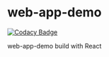 # web-app-demo

[![Codacy Badge](https://api.codacy.com/project/badge/Grade/2e980458abb74444a43e242c7019fd89)](https://www.codacy.com/app/h417652303/web-app-demo?utm_source=github.com&utm_medium=referral&utm_content=BiyuHuang/web-app-demo&utm_campaign=badger)

web-app-demo  build with React
